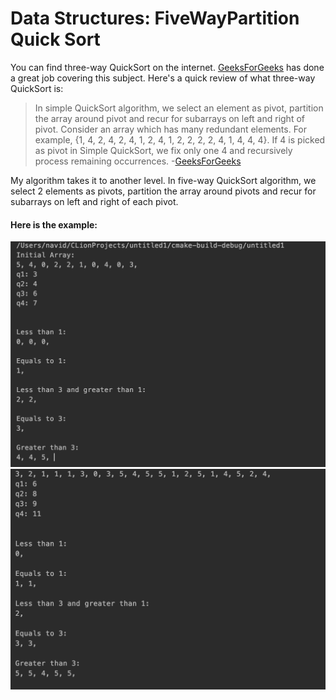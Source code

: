 # Data Structures: FiveWayPartition Quick Sort

You can find three-way QuickSort on the internet. [GeeksForGeeks](https://www.geeksforgeeks.org/3-way-quicksort-dutch-national-flag/) has done a great job covering this subject.
Here's a quick review of what three-way QuickSort is:
>In simple QuickSort algorithm, we select an element as pivot, partition the array around pivot and recur for subarrays on left and right of pivot. 
Consider an array which has many redundant elements. For example, {1, 4, 2, 4, 2, 4, 1, 2, 4, 1, 2, 2, 2, 2, 4, 1, 4, 4, 4}. If 4 is picked as pivot in Simple QuickSort, we fix only one 4 and recursively process remaining occurrences.
-[GeeksForGeeks](https://www.geeksforgeeks.org/3-way-quicksort-dutch-national-flag/)

My algorithm takes it to another level. In five-way QuickSort algorithm, we select 2 elements as pivots, partition the array around pivots and recur for subarrays on left and right of each pivot. 

#### Here is the example:
![test](https://github.com/NavidAG/Data-Structure_FiveWayPartition/blob/master/img/Screen%20Shot%202019-12-29%20at%2011.00.12%20AM.png)
![test](https://github.com/NavidAG/Data-Structure_FiveWayPartition/blob/master/img/Screen%20Shot%202020-01-02%20at%206.06.35%20PM.png)
